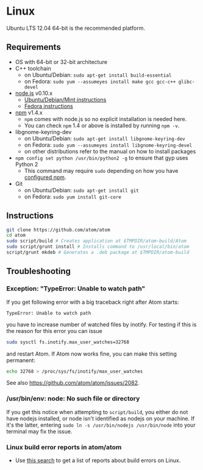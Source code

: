 # Linux

Ubuntu LTS 12.04 64-bit is the recommended platform.

## Requirements

  * OS with 64-bit or 32-bit architecture
  * C++ toolchain
    * on Ubuntu/Debian: `sudo apt-get install build-essential`
    * on Fedora: `sudo yum --assumeyes install make gcc gcc-c++ glibc-devel`
  * [node.js](http://nodejs.org/download/) v0.10.x
    * [Ubuntu/Debian/Mint instructions](https://github.com/joyent/node/wiki/Installing-Node.js-via-package-manager#ubuntu-mint-elementary-os)
    * [Fedora instructions](https://github.com/joyent/node/wiki/Installing-Node.js-via-package-manager#fedora)
  * [npm](http://www.npmjs.org/) v1.4.x
    * `npm` comes with node.js so no explicit installation is needed here.
    * You can check `npm` 1.4 or above is installed by running `npm -v`.
  * libgnome-keyring-dev
    * on Ubuntu/Debian: `sudo apt-get install libgnome-keyring-dev`
    * on Fedora: `sudo yum --assumeyes install libgnome-keyring-devel`
    * on other distributions refer to the manual on how to install packages
  * `npm config set python /usr/bin/python2 -g` to ensure that gyp uses Python 2
    * This command may require `sudo` depending on how you have
      [configured npm](https://github.com/joyent/node/wiki/Installing-Node.js-via-package-manager#ubuntu-mint-elementary-os).
  * Git
    * on Ubuntu/Debian: `sudo apt-get install git`
    * on Fedora: `sudo yum install git-core`

## Instructions

  ```sh
  git clone https://github.com/atom/atom
  cd atom
  sudo script/build # Creates application at $TMPDIR/atom-build/Atom
  sudo script/grunt install # Installs command to /usr/local/bin/atom
  script/grunt mkdeb # Generates a .deb package at $TMPDIR/atom-build
  ```

## Troubleshooting


### Exception: "TypeError: Unable to watch path"

If you get following error with a big traceback right after Atom starts:

  ```
  TypeError: Unable to watch path
  ```

you have to increase number of watched files by inotify.  For testing if
this is the reason for this error you can issue

  ```sh
  sudo sysctl fs.inotify.max_user_watches=32768
  ```

and restart Atom.  If Atom now works fine, you can make this setting permanent:

  ```sh
  echo 32768 > /proc/sys/fs/inotify/max_user_watches
  ```

See also https://github.com/atom/atom/issues/2082.

### /usr/bin/env: node: No such file or directory

If you get this notice when attempting to `script/build`, you either do not
have nodejs installed, or node isn't identified as nodejs on your machine.
If it's the latter, entering `sudo ln -s /usr/bin/nodejs /usr/bin/node` into
your terminal may fix the issue.

### Linux build error reports in atom/atom
* Use [this search](https://github.com/atom/atom/search?q=label%3Abuild-error+label%3Alinux&type=Issues)
  to get a list of reports about build errors on Linux.
